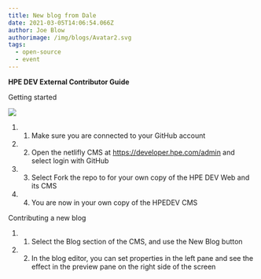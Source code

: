 ```yaml
---
title: New blog from Dale
date: 2021-03-05T14:06:54.066Z
author: Joe Blow
authorimage: /img/blogs/Avatar2.svg
tags:
  - open-source
  - event
---
```

**HPE DEV External Contributor Guide**



Getting started

![](/img/05-march-munch-n-learn-1024.jpg)

1. 1. Make sure you are connected to your GitHub account



1. 2. Open the netlifly CMS at <https://developer.hpe.com/admin> and select login with GitHub









1. 3. Select Fork the repo to for your own copy of the HPE DEV Web and its CMS







1. 4. You are now in your own copy of the HPEDEV CMS





Contributing a new blog



1. 1. Select the Blog section of the CMS, and use the New Blog button







1. 2. In the blog editor, you can set properties in the left pane and see the effect in the preview pane on the right side of the screen